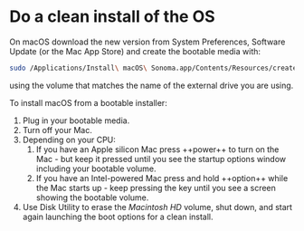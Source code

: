 # Do a clean install of the OS

On macOS download the new version from System Preferences, Software Update (or the Mac App Store) and create the bootable media with:
```zsh
sudo /Applications/Install\ macOS\ Sonoma.app/Contents/Resources/createinstallmedia --volume /Volumes/MyVolume/
```
using the volume that matches the name of the external drive you are using.  

To install macOS from a bootable installer:

1. Plug in your bootable media.
2. Turn off your Mac.
3. Depending on your CPU:
    1. If you have an Apple silicon Mac press ++power++ to turn on the Mac - but keep it pressed until you see the startup options window including your bootable volume.
    2. If you have an Intel-powered Mac press and hold ++option++ while the Mac starts up - keep pressing the key until you see a screen showing the bootable volume.
4. Use Disk Utility to erase the *Macintosh HD* volume, shut down, and start again launching the boot options for a clean install.